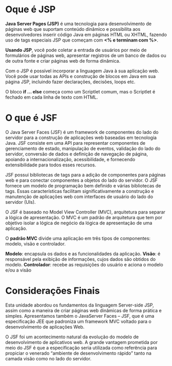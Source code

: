 # Oque é JSP

**Java Server Pages (JSP)** é uma tecnologia para desenvolvimento de 
páginas web que suportam conteúdo dinâmico e possibilita aos 
desenvolvedores inserir código Java em páginas HTML ou XHTML, fazendo 
uso de tags especiais JSP que começam com **<% e terminam com %>**.

**Usando JSP**, você pode coletar a entrada de usuários por meio de 
formulários de páginas web, apresentar registros de um banco de dados 
ou de outra fonte e criar páginas web de forma dinâmica.

Com o JSP é possível incorporar a linguagem Java à sua aplicação web. 
Você pode usar todas as APIs e construção de blocos em Java em sua 
página JSP, incluindo fazer declarações, decisões, loops etc.

O bloco **if ... else** começa como um Scriptlet comum, mas o Scriptlet é 
fechado em cada linha de texto com HTML.

# O que é JSF

O Java Server Faces (JSF) é um framework de componentes do lado do servidor 
para a construção de aplicações web baseadas em tecnologia Java. JSF consiste em 
uma API para representar componentes de gerenciamento de estado, manipulação 
de eventos, validação do lado do servidor, conversão de dados e definição de 
navegação de página, apoiando a internacionalização, acessibilidade, e fornecendo 
extensibilidade para todos esses recursos.

JSF possui bibliotecas de tags para a adição de componentes para páginas web e 
para conectar componentes a objetos do lado do servidor. O JSF fornece um 
modelo de programação bem definido e várias bibliotecas de tags. Essas 
características facilitam significativamente a construção e manutenção de 
aplicações web com interfaces de usuário do lado do servidor (UIs).

O JSF é baseado no Model View Controller (MVC), arquitetura para separar a lógica 
de apresentação. O MVC é um padrão de arquitetura que tem por objetivo isolar a 
lógica de negócio da lógica de apresentação de uma aplicação.

O **padrão MVC** divide uma aplicação em três tipos de componentes: modelo, visão 
e controlador.

**Modelo**: encapsula os dados e as funcionalidades da aplicação.
**Visão**: é responsável pela exibição de informações, cujos dados são obtidos do 
modelo.
**Controlador**: recebe as requisições do usuário e aciona o modelo e/ou a visão

# Considerações Finais

Esta unidade abordou os fundamentos da linguagem Server-side JSP, assim como a 
maneira de criar páginas web dinâmicas de forma prática e simples. Apresentamos 
também o JavaServer Faces – JSF, que é uma especificação JEE que padroniza um 
framework MVC voltado para o desenvolvimento de aplicações Web.

O JSF foi um acontecimento natural da evolução do modelo de desenvolvimento de 
aplicativos web. A grande vantagem prometida por meio do JSF é que a 
especificação seria utilizada como referência para propiciar o venerado “ambiente 
de desenvolvimento rápido” tanto na camada visão como no lado do servidor.